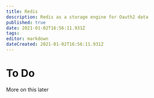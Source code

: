 ```yaml
---
title: Redis
description: Redis as a storage engine for Oauth2 data
published: true
date: 2021-01-02T16:56:11.931Z
tags: 
editor: markdown
dateCreated: 2021-01-02T16:56:11.931Z
---
```


# To Do
More on this later